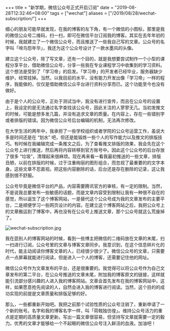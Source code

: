 +++
title = "新学期，微信公众号正式开启订阅"
date = "2019-08-28T12:32:46+08:00"
tags = ["wechat"]
aliases = ["/2019/08/28/wechat-subscription/"]
+++

细心的朋友可能早就发现，在我的博客的左下角，有一个微信的小图标，那里是我的微信公众号二维码，扫一扫，即可在微信平台订阅我的博客。其实在去年年初的时候，我就建立了一个微信公众号，而且推送了一些我自己写的文章。公众号的名字叫「啼鸟怨年华」，我还为这个公众号设计了一款水墨风的头像。

建立这个公众号，除了写文章，还有一个目的，就是我想要尝试制作一个小型的课程分享平台，借助微信公众号，分享一些我在专业课程学习中收集到的学习资料。这个想法是受到了「学习帝」的启发。「学习帝」的开发者已经毕业，服务器缺少维护，经常挂掉。当然，以我目前的水平，没有能力开发出像「学习帝」一样的程序，我能做的，仅仅是借助微信公众平台进行资料分享而已。这个功能至今也没有做好。

由于是个人的公众号，正处于测试当中，我没有进行宣传，而且在公众号的设置上，我设定的是无法通过名字查找该公众号，因此关注的人寥寥无几。当初发推文的时候，可能是想多发几篇，并没有追求文章的质量。在内容上，存在一些错别字或者排版的错误。因为微信公众号后台编辑的机制，无法再次修改。

在大学生活的两年中，我承担了一些学校组织或者学院的公众号运营工作，虽说大多是时间还是在 “划水” 吧，但还是能锻炼一些个人的写作能力以及推文的排版技巧。有时候在我编辑完成一条推文之后，为了查看推文排版的效果，我会先在这个公众号上进行推送，然后再将内容转移到官方账号中。因此这个公众号的后台存放了很多 “垃圾”，清理起来很麻烦。现在再来看一看我最初推送的一些文章，排版丑陋，以前在排版的时候，过于注重绚丽的图形组合，而忽视了最重要的的文字本身。这些文章不忍直视。把这些内容删除的话，后台还是存在删除的记录，这让我感到很不舒服。

公众号毕竟是微信平台的产品，内容需要腾讯官方的审核，有一定的限制。当然，不是说我总要发布一些敏感的话题，而是文章内容受到限制让我有一种很不自在的感觉，所以诞生了这个博客网站，一是替代这个公众号成为我的文章发布的主要平台，二是顺便学习一些网页设计的内容。在建立这个博客网站之后，我把公众号上的文章搬运到了博客中，再也没有在公众号上推送文章，那个公众号就这么荒废掉了。

![wechat-subscription.jpg](/images/wechat-subscription.jpg)

我在逛别人的博客网站的时候，看到一些博主把微信的二维码放在文章的末尾，扫一扫进行订阅，公众号里的文章与博客文章同步。我意识到，在这个信息碎片化的时代，能主动阅读你博客文章的人，已经很少很少了。微信公众号的文章，只需要点一点屏幕就能进行阅读，但是进入一个人的博客，还需要记住他的网址。

微信公众号作为文章发布的平台，还是很重要的。我觉得可以将公众号作为自己文章发布的第二平台，在公众号推送的文章末尾，附加我的博客原文的链接，这样就能引流部分感兴趣的人进入我的博客网站。文章会首先发布在我的博客网站中，这样，如果愿意抢先阅读的人，自然会进入我的博客进行阅读。当然，这个目的的成功实现的前提是文章质量和排版足够的好。

那么，一些都重新开始吧。我把之前那个试验性质的公众号注销了，重新申请了一个新的账号。名字和我的博客名字一样，叫「荷戟独彷徨」。维持公众号活力的重点是定期的高质量文章更新。写出一篇文章很容易，但坚持写文章就需要一定的毅力。优秀的文章才能够给一个不起眼的微信公众号注入鲜活的血液。加油吧！